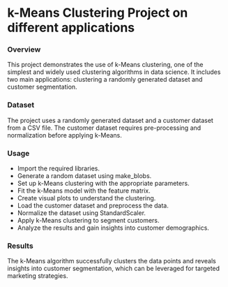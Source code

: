 # k-Means Clustering Project on different applications

### Overview
This project demonstrates the use of k-Means clustering, one of the simplest and widely used clustering algorithms in data science. It includes two main applications: clustering a randomly generated dataset and customer segmentation.

### Dataset
The project uses a randomly generated dataset and a customer dataset from a CSV file. The customer dataset requires pre-processing and normalization before applying k-Means.

### Usage
- Import the required libraries.
- Generate a random dataset using make_blobs.
- Set up k-Means clustering with the appropriate parameters.
- Fit the k-Means model with the feature matrix.
- Create visual plots to understand the clustering.
- Load the customer dataset and preprocess the data.
- Normalize the dataset using StandardScaler.
- Apply k-Means clustering to segment customers.
- Analyze the results and gain insights into customer demographics.

### Results
The k-Means algorithm successfully clusters the data points and reveals insights into customer segmentation, which can be leveraged for targeted marketing strategies.
